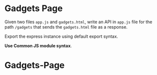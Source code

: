 # Gadgets Page

Given two files `app.js` and `gadgets.html`, write an API in `app.js` file for the path `/gadgets` that sends the `gadgets.html` file as a response.

Export the express instance using default export syntax.

<b>Use Common JS module syntax</b>.
# Gadgets-Page

